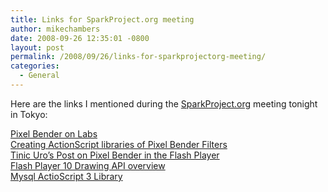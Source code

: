 ```yaml
---
title: Links for SparkProject.org meeting
author: mikechambers
date: 2008-09-26 12:35:01 -0800
layout: post
permalink: /2008/09/26/links-for-sparkprojectorg-meeting/
categories:
  - General
---
```



Here are the links I mentioned during the [SparkProject.org][1] meeting tonight in Tokyo:

[Pixel Bender on Labs][2]  
[Creating ActionScript libraries of Pixel Bender Filters][3]  
[Tinic Uro&#8217;s Post on Pixel Bender in the Flash Player][4]  
[Flash Player 10 Drawing API overview][5]  
[Mysql ActioScript 3 Library][6]

 [1]: http://www.libspark.org/
 [2]: http://labs.adobe.com/wiki/index.php/Pixel_Bender_Toolkit
 [3]: http://www.mikechambers.com/blog/2008/09/17/creating-re-distributable-actionscript-libraries-of-pixel-bender-filters/
 [4]: http://www.kaourantin.net/2008/05/adobe-pixel-bender-in-flash-player-10.html
 [5]: http://www.senocular.com/flash/tutorials/flash10drawingapi/
 [6]: http://code.google.com/p/assql/